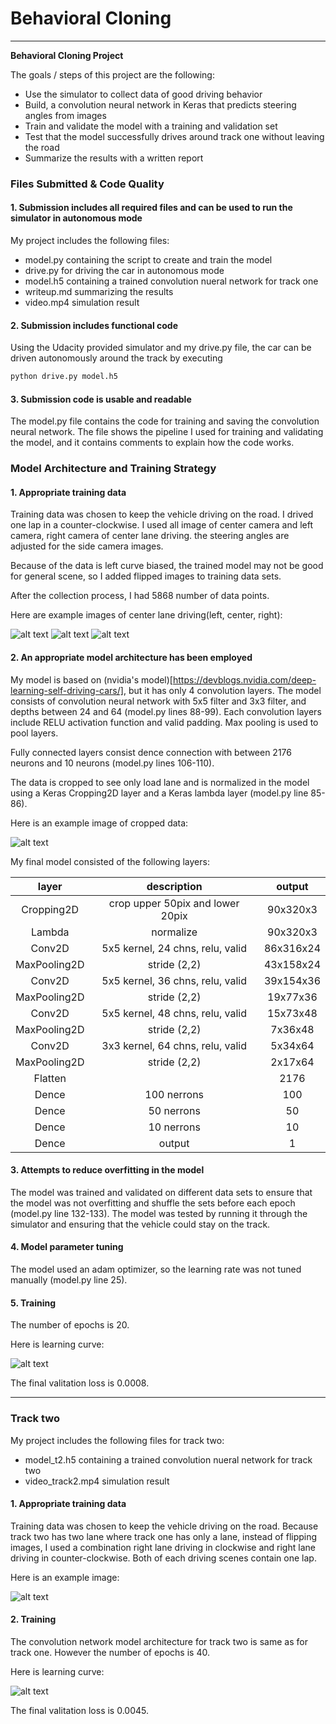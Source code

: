 # **Behavioral Cloning** 

---

**Behavioral Cloning Project**

The goals / steps of this project are the following:
* Use the simulator to collect data of good driving behavior
* Build, a convolution neural network in Keras that predicts steering angles from images
* Train and validate the model with a training and validation set
* Test that the model successfully drives around track one without leaving the road
* Summarize the results with a written report

[//]: # (Image References)

[image1]: ./imgs/left_2018_10_01_11_05_08_336.jpg "left camera"
[image2]: ./imgs/center_2018_10_01_11_05_08_336.jpg "center camera"
[image3]: ./imgs/right_2018_10_01_11_05_08_336.jpg "right camera"
[image4]: ./imgs/cropped.png "cropped"
[image5]: ./imgs/center_2018_10_02_17_33_05_866.jpg "track2"
[image6]: ./imgs/learning_1.png
[image7]: ./imgs/learning_2.png

### Files Submitted & Code Quality

#### 1. Submission includes all required files and can be used to run the simulator in autonomous mode

My project includes the following files:
* model.py containing the script to create and train the model
* drive.py for driving the car in autonomous mode
* model.h5 containing a trained convolution nueral network for track one
* writeup.md summarizing the results
* video.mp4 simulation result

#### 2. Submission includes functional code
Using the Udacity provided simulator and my drive.py file, the car can be driven autonomously around the track by executing 
```sh
python drive.py model.h5
```

#### 3. Submission code is usable and readable

The model.py file contains the code for training and saving the convolution neural network. The file shows the pipeline I used for training and validating the model, and it contains comments to explain how the code works.

### Model Architecture and Training Strategy

#### 1. Appropriate training data

Training data was chosen to keep the vehicle driving on the road. I drived one lap in a counter-clockwise.   I used all image of center camera and left camera, right camera of center lane driving. the steering angles are adjusted for the side camera images.

Because of the data is left curve biased, the trained model may not be good for general scene, so I added flipped images to training data sets.

After the collection process, I had 5868 number of data points.

Here are example images of center lane driving(left, center, right):

![alt text][image1]
![alt text][image2]
![alt text][image3]

#### 2. An appropriate model architecture has been employed

My model is based on (nvidia's model)[https://devblogs.nvidia.com/deep-learning-self-driving-cars/], but it has only 4 convolution layers. The model consists of convolution neural network with 5x5 filter and 3x3 filter, and depths between 24 and 64 (model.py lines 88-99). Each convolution layers include RELU activation function and valid padding. Max pooling is used to pool layers.

Fully connected layers consist dence connection with between 2176 neurons and 10 neurons (model.py lines 106-110). 

The data is cropped to see only load lane and is normalized in the model using a Keras Cropping2D layer and a Keras lambda layer (model.py line 85-86).

Here is an example image of cropped data:

![alt text][image4]


My final model consisted of the following layers:

|layer|description|output|
|:-:|:-:|:-:|
|Cropping2D|crop upper 50pix and lower 20pix|90x320x3|
|Lambda|normalize|90x320x3|
|Conv2D|5x5 kernel, 24 chns, relu, valid|86x316x24|
|MaxPooling2D|stride (2,2)|43x158x24|
|Conv2D|5x5 kernel, 36 chns, relu, valid|39x154x36|
|MaxPooling2D|stride (2,2)|19x77x36|
|Conv2D|5x5 kernel, 48 chns, relu, valid|15x73x48|
|MaxPooling2D|stride (2,2)|7x36x48|
|Conv2D|3x3 kernel, 64 chns, relu, valid|5x34x64|
|MaxPooling2D|stride (2,2)|2x17x64|
|Flatten||2176|
|Dence|100 nerrons|100|
|Dence|50 nerrons|50|
|Dence|10 nerrons|10|
|Dence|output|1|


#### 3. Attempts to reduce overfitting in the model

The model was trained and validated on different data sets to ensure that the model was not overfitting and shuffle the sets before each epoch (model.py line 132-133). The model was tested by running it through the simulator and ensuring that the vehicle could stay on the track.

#### 4. Model parameter tuning

The model used an adam optimizer, so the learning rate was not tuned manually (model.py line 25).

#### 5. Training
The number of epochs is 20.

Here is learning curve:

![alt text][image6]

The final valitation loss is 0.0008.

----
### Track two

My project includes the following files for track two:
* model_t2.h5 containing a trained convolution nueral network for track two
* video_track2.mp4 simulation result

#### 1. Appropriate training data

Training data was chosen to keep the vehicle driving on the road. Because  track two has two lane where track one has only a lane, instead of flipping images, I used a combination right lane driving in clockwise and right lane driving in counter-clockwise. Both of each driving scenes contain one lap.

Here is an example image:

![alt text][image5]

#### 2. Training

The convolution network model architecture for track two is same as for track one. However the number of epochs is 40.

Here is learning curve:

![alt text][image7]

The final valitation loss is 0.0045.
